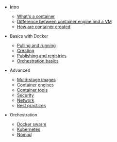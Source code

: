 - Intro
  
    - [What's a container](definition.md)
    - [Difference between container engine and a VM](vmdifference.md)
    - [How are container created](containeronos.md)

- Basics with Docker

    - [Pulling and running](pullrun.md)
    - [Creating](create.md)
    - [Publishing and registries](publishing.md)
    - [Orchestration basics](compose.md)

- Advanced

    - [Multi-stage images](multistage.md)
    - [Container engines](engines.md)
    - [Container tools](tools.md)
    - [Security](sec.md)
    - [Network](network.md)
    - [Best practices](bestpractices.md)


- Orchestration

    - [Docker swarm](swarm.md)
    - [Kubernetes](kubernetes.md)
    - [Nomad](nomad.md)
